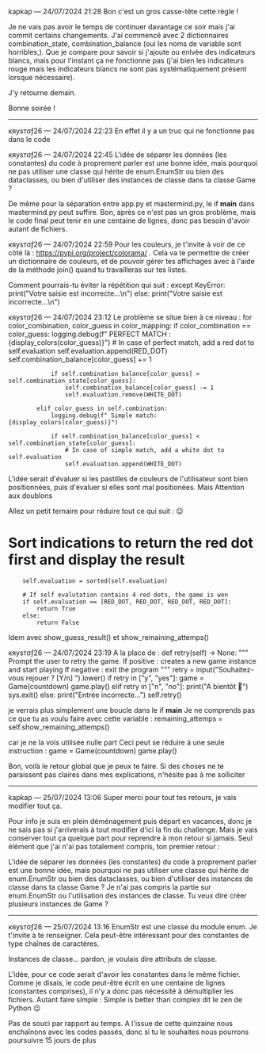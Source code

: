 kapkap — 24/07/2024 21:28
Bon c'est un gros casse-tête cette règle ! 

Je ne vais pas avoir le temps de continuer davantage ce soir mais j'ai commit certains changements. J'ai commencé avec 2 dictionnaires combination_state, combination_balance (oui les noms de variable sont horribles,). Que je compare pour savoir si j'ajoute ou enlvèe des indicateurs blancs, mais pour l'instant ça ne fonctionne pas (j'ai bien les indicateurs rouge mais les indicateurs blancs ne sont pas systématiquement présent lorsque nécessaire).

J'y retourne demain.

Bonne soirée !

------------------------------------------

кяуѕтσƒ26 — 24/07/2024 22:23
En effet il y a un truc qui ne fonctionne pas dans le code

кяуѕтσƒ26 — 24/07/2024 22:45
L'idée de séparer les données (les constantes) du code à proprement parler est une bonne idée, mais pourquoi ne pas utiliser une classe qui hérite de enum.EnumStr ou bien des dataclasses, ou bien d'utiliser des instances de classe dans ta classe Game ?

De même pour la séparation entre app.py et mastermind.py, le if __main__ dans mastermind.py peut suffire. Bon, après ce n'est pas un gros problème, mais le code final peut tenir en une centaine de lignes, donc pas besoin d'avoir autant de fichiers.

кяуѕтσƒ26 — 24/07/2024 22:59
Pour les couleurs, je t'invite à voir de ce côté là : https://pypi.org/project/colorama/ . Cela va te permettre de créer un dictionnaire de couleurs, et de pouvoir gérer tes affichages avec à l'aide de la méthode join() quand tu travailleras sur tes listes.

Comment pourrais-tu éviter la répétition qui suit :
                except KeyError:
                    print("Votre saisie est incorrecte...\n")
            else:
                print("Votre saisie est incorrecte...\n")

кяуѕтσƒ26 — 24/07/2024 23:12
Le problème se situe bien à ce niveau :
        for color_combination, color_guess in color_mapping:
            if color_combination == color_guess:
                logging.debug(f" PERFECT MATCH : {display_colors(color_guess)}")
                # In case of perfect match, add a red dot to self.evaluation
                self.evaluation.append(RED_DOT)
                self.combination_balance[color_guess] += 1

                if self.combination_balance[color_guess] > self.combination_state[color_guess]:
                    self.combination_balance[color_guess] -= 1
                    self.evaluation.remove(WHITE_DOT)

            elif color_guess in self.combination:
                logging.debug(f" Simple match: {display_colors(color_guess)}")

                if self.combination_balance[color_guess] < self.combination_state[color_guess]:
                    # In case of simple match, add a white dot to self.evaluation
                    self.evaluation.append(WHITE_DOT)

L'idée serait d'évaluer si les pastilles de couleurs de l'utilisateur sont bien positionnées, puis d'évaluer si elles sont mal positionées. Mais Attention aux doublons

Allez un petit ternaire pour réduire tout ce qui suit : 😉 
# Sort indications to return the red dot first and display the result
        self.evaluation = sorted(self.evaluation)

        # If self evalutation contains 4 red dots, the game is won
        if self.evaluation == [RED_DOT, RED_DOT, RED_DOT, RED_DOT]:
            return True
        else:
            return False

Idem avec show_guess_result() et show_remaining_attemps() 

кяуѕтσƒ26 — 24/07/2024 23:19
A la place de :
    def retry(self) -> None:
        """ Prompt the user to retry the game.
        If positive : creates a new game instance and start playing
        If negative : exit the program
        """
        retry = input("Souhaitez-vous rejouer ? [Y/n] ").lower()
        if retry in ["y", "yes"]:
            game = Game(countdown)
            game.play()
        elif retry in ["n", "no"]:
            print("A bientôt 👋")
            sys.exit()
        else:
            print("Entrée incorrecte...")
            self.retry()

je verrais plus simplement une boucle dans le if __main__
Je ne comprends pas ce que tu as voulu faire avec cette variable :
remaining_attemps = self.show_remaining_attemps()

car je ne la vois utilisée nulle part
Ceci peut se réduire à une seule instruction :
game = Game(countdown)
game.play()

Bon, voilà le retour global que je peux te faire. Si des choses ne te paraissent pas claires dans mes explications, n'hésite pas à me solliciter

--------------------------------------------

kapkap — 25/07/2024 13:06
Super merci pour tout tes retours, je vais modifier tout ça.

Pour info je suis en plein déménagement puis départ en vacances, donc je ne sais pas si j'arriverais à tout modifier d'ici la fin du challenge. Mais je vais conserver tout ça quelque part pour reprendre à mon retour si jamais.
Seul élément que j'ai n'ai pas totalement compris, ton premier retour : 

L'idée de séparer les données (les constantes) du code à proprement parler est une bonne idée, mais pourquoi ne pas utiliser une classe qui hérite de enum.EnumStr ou bien des dataclasses, ou bien d'utiliser des instances de classe dans ta classe Game ?
Je n'ai pas compris la partie sur enum.EnumStr ou l'utilisation des instances de classe. Tu veux dire créer plusieurs instances de Game ? 


---------------------------------------------

кяуѕтσƒ26 — 25/07/2024 13:16
EnumStr est une classe du module enum. Je t'invite à te renseigner. Cela peut-être intéressant pour des constantes de type chaînes de caractères.

Instances de classe... pardon, je voulais dire attributs de classe.

L'idée, pour ce code serait d'avoir les constantes dans le même fichier. Comme je disais, le code peut-être écrit en une centaine de lignes (constantes comprises), il  n'y a donc pas nécessité à démultiplier les fichiers. Autant faire simple  : Simple is better than complex dit le zen de Python 😉

Pas de souci par rapport au temps. A l'issue de cette quinzaine nous enchaînons avec les codes passés, donc si tu le souhaites nous pourrons poursuivre 15 jours de plus